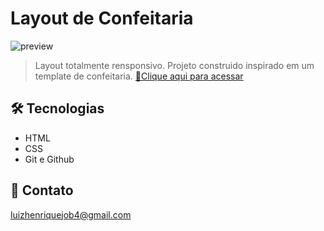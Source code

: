 # Layout de Confeitaria
![preview]()
>Layout totalmente rensponsivo.
Projeto construido inspirado em um template de confeitaria.
[🔗Clique aqui para acessar](https://luizhenr1que.github.io/DoceBolo/index.html)

## 🛠 Tecnologias
- HTML
- CSS
- Git e Github

## 🤍 Contato
luizhenriquejob4@gmail.com 